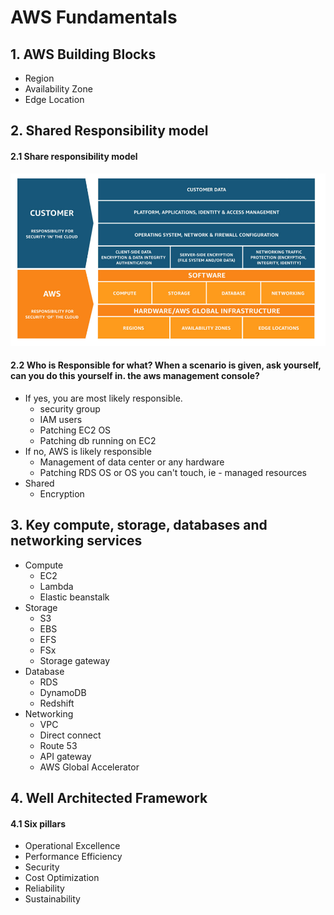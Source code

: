 # AWS Fundamentals

## 1. AWS Building Blocks
  - Region
  - Availability Zone
  - Edge Location


## 2. Shared Responsibility model

#### 2.1 Share responsibility model
  ![img](https://github.com/SbrTa/Notes/blob/main/AWS%20Certified%20SAA-C03/.images/aws-shared-responsibility-model.png)

#### 2.2 Who is Responsible for what? When a scenario is given, ask yourself, can you do this yourself in. the aws management console?
  - If yes, you are most likely responsible.
    - security group
    - IAM users
    - Patching EC2 OS
    - Patching db running on EC2
  - If no, AWS is likely responsible
    - Management of data center or any hardware
    - Patching RDS OS or OS you can't touch, ie - managed resources
  - Shared
    - Encryption


## 3. Key compute, storage, databases and networking services
  - Compute
    - EC2
    - Lambda
    - Elastic beanstalk
  - Storage
    - S3
    - EBS
    - EFS
    - FSx
    - Storage gateway
  - Database
    - RDS
    - DynamoDB
    - Redshift
  - Networking
    - VPC
    - Direct connect
    - Route 53
    - API gateway
    - AWS Global Accelerator


## 4. Well Architected Framework

#### 4.1 Six pillars
  - Operational Excellence
  - Performance Efficiency
  - Security
  - Cost Optimization
  - Reliability
  - Sustainability
    

